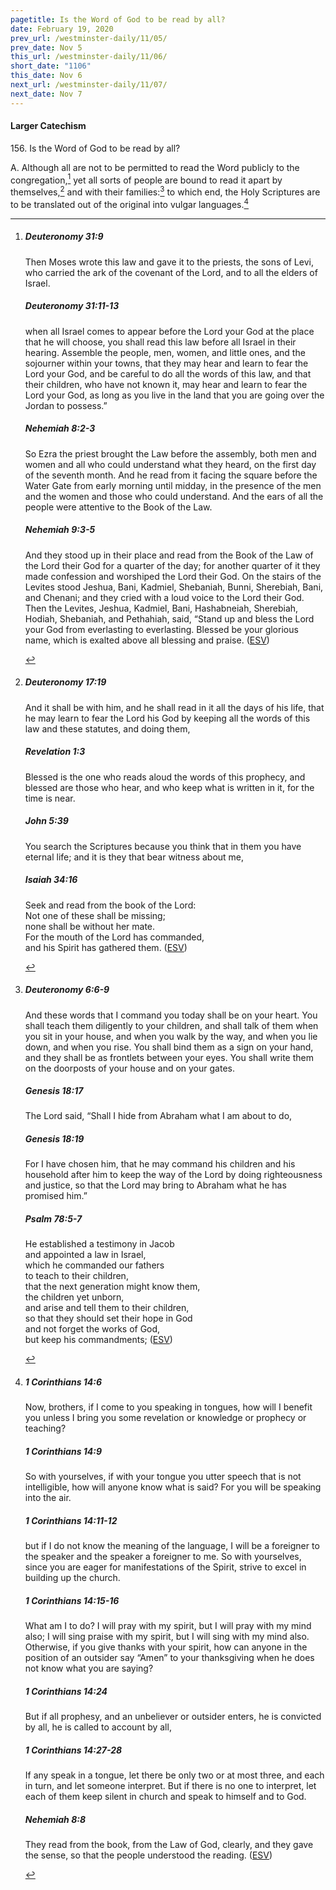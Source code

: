 ```yaml
---
pagetitle: Is the Word of God to be read by all?
date: February 19, 2020
prev_url: /westminster-daily/11/05/
prev_date: Nov 5
this_url: /westminster-daily/11/06/
short_date: "1106"
this_date: Nov 6
next_url: /westminster-daily/11/07/
next_date: Nov 7
---
```


#### Larger Catechism

<span class="q">156.</span> Is the Word of God to be read by all?

<span class="q">A.</span> Although all are not to be permitted to read the Word publicly to the congregation,[^fnref:wlc1] yet all sorts of people are bound to read it apart by themselves,[^fnref:wlc2] and with their families:[^fnref:wlc3] to which end, the Holy Scriptures are to be translated out of the original into vulgar languages.[^fnref:wlc4]


[^fnref:wlc1]: <div class="esv"><h5>Deuteronomy 31:9</h5> <div class="esv-text"> <p id="p05031009.06-1">Then Moses wrote this law and gave it to the priests, the sons of Levi, who carried the ark of the covenant of the <span class="small-caps">Lord</span>, and to all the elders of Israel.</p> </div><h5>Deuteronomy 31:11-13</h5> <div class="esv-text"><p id="p05031011.01-2">when all Israel comes to appear before the <span class="small-caps">Lord</span> your God at the place that he will choose, you shall read this law before all Israel in their hearing. Assemble the people, men, women, and little ones, and the sojourner within your towns, that they may hear and learn to fear the <span class="small-caps">Lord</span> your God, and be careful to do all the words of this law, and that their children, who have not known it, may hear and learn to fear the <span class="small-caps">Lord</span> your God, as long as you live in the land that you are going over the Jordan to possess.&#8221;</p> </div><h5>Nehemiah 8:2-3</h5> <div class="esv-text"><p id="p16008002.01-3">So Ezra the priest brought the Law before the assembly, both men and women and all who could understand what they heard, on the first day of the seventh month. And he read from it facing the square before the Water Gate from early morning until midday, in the presence of the men and the women and those who could understand. And the ears of all the people were attentive to the Book of the Law.</p> </div><h5>Nehemiah 9:3-5</h5> <div class="esv-text"><p id="p16009003.01-4">And they stood up in their place and read from the Book of the Law of the <span class="small-caps">Lord</span> their God for a quarter of the day; for another quarter of it they made confession and worshiped the <span class="small-caps">Lord</span> their God. On the stairs of the Levites stood Jeshua, Bani, Kadmiel, Shebaniah, Bunni, Sherebiah, Bani, and Chenani; and they cried with a loud voice to the <span class="small-caps">Lord</span> their God. Then the Levites, Jeshua, Kadmiel, Bani, Hashabneiah, Sherebiah, Hodiah, Shebaniah, and Pethahiah, said, &#8220;Stand up and bless the <span class="small-caps">Lord</span> your God from everlasting to everlasting. Blessed be your glorious name, which is exalted above all blessing and praise.  (<a href="http://www.esv.org" class="copyright">ESV</a>)</p> </div> </div>

[^fnref:wlc2]: <div class="esv"><h5>Deuteronomy 17:19</h5> <div class="esv-text"><p id="p05017019.01-1">And it shall be with him, and he shall read in it all the days of his life, that he may learn to fear the <span class="small-caps">Lord</span> his God by keeping all the words of this law and these statutes, and doing them,</p> </div><h5>Revelation 1:3</h5> <div class="esv-text"><p id="p66001003.01-2">Blessed is the one who reads aloud the words of this prophecy, and blessed are those who hear, and who keep what is written in it, for the time is near.</p> </div><h5>John 5:39</h5> <div class="esv-text"><p id="p43005039.01-3"><span class="woc">You search the Scriptures because you think that in them you have eternal life; and it is they that bear witness about me,</span></p> </div><h5>Isaiah 34:16</h5> <div class="esv-text"><div class="block-indent"> <p class="line-group" id="p23034016.01-4">Seek and read from the book of the <span class="small-caps">Lord</span>:<br /> <span class="indent"></span>Not one of these shall be missing;<br /> <span class="indent"></span>none shall be without her mate.<br /> For the mouth of the <span class="small-caps">Lord</span> has commanded,<br /> <span class="indent"></span>and his Spirit has gathered them.  (<a href="http://www.esv.org" class="copyright">ESV</a>)</p> </div> </div> </div>

[^fnref:wlc3]: <div class="esv"><h5>Deuteronomy 6:6-9</h5> <div class="esv-text"><p id="p05006006.01-1">And these words that I command you today shall be on your heart. You shall teach them diligently to your children, and shall talk of them when you sit in your house, and when you walk by the way, and when you lie down, and when you rise. You shall bind them as a sign on your hand, and they shall be as frontlets between your eyes. You shall write them on the doorposts of your house and on your gates.</p> </div><h5>Genesis 18:17</h5> <div class="esv-text"><p id="p01018017.01-2">The <span class="small-caps">Lord</span> said, &#8220;Shall I hide from Abraham what I am about to do,</p> </div><h5>Genesis 18:19</h5> <div class="esv-text"><p id="p01018019.01-3">For I have chosen him, that he may command his children and his household after him to keep the way of the <span class="small-caps">Lord</span> by doing righteousness and justice, so that the <span class="small-caps">Lord</span> may bring to Abraham what he has promised him.&#8221;</p> </div><h5>Psalm 78:5-7</h5> <div class="esv-text"><div class="block-indent"> <p class="line-group" id="p19078005.01-4">He established a testimony in Jacob<br /> <span class="indent"></span>and appointed a law in Israel,<br /> which he commanded our fathers<br /> <span class="indent"></span>to teach to their children,<br />  that the next generation might know them,<br /> <span class="indent"></span>the children yet unborn,<br /> and arise and tell them to their children,<br />  <span class="indent"></span>so that they should set their hope in God<br /> and not forget the works of God,<br /> <span class="indent"></span>but keep his commandments;  (<a href="http://www.esv.org" class="copyright">ESV</a>)</p> </div> </div> </div>

[^fnref:wlc4]: <div class="esv"><h5>1 Corinthians 14:6</h5> <div class="esv-text"><p id="p46014006.01-1">Now, brothers, if I come to you speaking in tongues, how will I benefit you unless I bring you some revelation or knowledge or prophecy or teaching?</p> </div><h5>1 Corinthians 14:9</h5> <div class="esv-text"><p id="p46014009.01-2">So with yourselves, if with your tongue you utter speech that is not intelligible, how will anyone know what is said? For you will be speaking into the air.</p> </div><h5>1 Corinthians 14:11-12</h5> <div class="esv-text"><p id="p46014011.01-3">but if I do not know the meaning of the language, I will be a foreigner to the speaker and the speaker a foreigner to me. So with yourselves, since you are eager for manifestations of the Spirit, strive to excel in building up the church.</p> </div><h5>1 Corinthians 14:15-16</h5> <div class="esv-text"><p id="p46014015.01-4">What am I to do? I will pray with my spirit, but I will pray with my mind also; I will sing praise with my spirit, but I will sing with my mind also. Otherwise, if you give thanks with your spirit, how can anyone in the position of an outsider say &#8220;Amen&#8221; to your thanksgiving when he does not know what you are saying?</p> </div><h5>1 Corinthians 14:24</h5> <div class="esv-text"><p id="p46014024.01-5">But if all prophesy, and an unbeliever or outsider enters, he is convicted by all, he is called to account by all,</p> </div><h5>1 Corinthians 14:27-28</h5> <div class="esv-text"><p id="p46014027.01-6">If any speak in a tongue, let there be only two or at most three, and each in turn, and let someone interpret. But if there is no one to interpret, let each of them keep silent in church and speak to himself and to God.</p> </div><h5>Nehemiah 8:8</h5> <div class="esv-text"><p id="p16008008.01-7">They read from the book, from the Law of God, clearly, and they gave the sense, so that the people understood the reading.  (<a href="http://www.esv.org" class="copyright">ESV</a>)</p> </div> </div>

